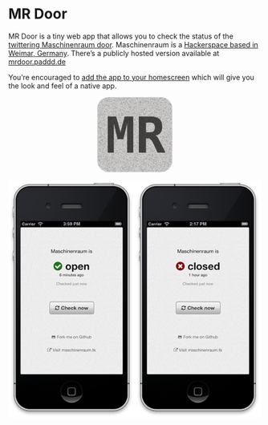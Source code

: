MR Door
=======

MR Door is a tiny web app that allows you to check the status of the
[twittering Maschinenraum door](https://twitter.com/intent/user?screen_name=mr_door_status).
Maschinenraum is a [Hackerspace based in Weimar, Germany](http://maschinenraum.tk).
There’s a publicly hosted version available at [mrdoor.paddd.de](http://mrdoor.paddd.de)

You’re encouraged to [add the app to your homescreen](http://www.apple.com/ios/add-to-home-screen/)
which will give you the look and feel of a native app.

<p align="center">
  <img src="artwork/Icon.png" alt="Icon" width="150"/>
</p>
<p align="center">
  <img src="doc/screenshot.png" alt="Screenshot" />
</p>
